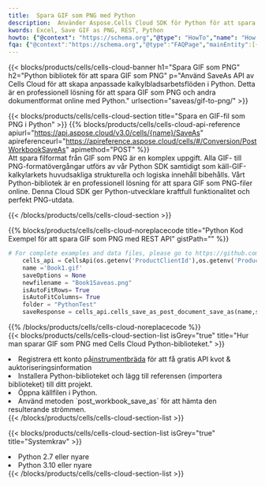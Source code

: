 ```yaml
---
title:  Spara GIF som PNG med Python
description:  Använder Aspose.Cells Cloud SDK för Python för att spara fil i GIF-format som fil i PNG-format.
kwords: Excel, Save GIF as PNG, REST, Python
howto: {"@context": "https://schema.org","@type": "HowTo","name": "How to save GIF as PNG using the Cells Cloud Python library.","description": "How to save GIF as PNG using the Cells Cloud Python library.","image": {"@type": "ImageObject"},"url": "/python/saveas/gif-to-png/","step": [{ "@type": "HowToStep","name": "How to save GIF as PNG using the Cells Cloud Python library. step 1", "image": {"@type": "ImageObject",},"url": "/python/saveas/gif-to-png/","text": "Register an account at <a href='https://dashboard.aspose.cloud/'>Dashboard</a> to get free API quota & authorization details",},{ "@type": "HowToStep","name": "How to save GIF as PNG using the Cells Cloud Python library. step 1", "image": {"@type": "ImageObject",},"url": "/python/saveas/gif-to-png/","text": "Install Python library and add the reference (import the library) to your project.",},{ "@type": "HowToStep","name": "How to save GIF as PNG using the Cells Cloud Python library. step 1", "image": {"@type": "ImageObject",},"url": "/python/saveas/gif-to-png/","text": "Open the source file in Python.",},{ "@type": "HowToStep","name": "How to save GIF as PNG using the Cells Cloud Python library. step 1", "image": {"@type": "ImageObject",},"url": "/python/saveas/gif-to-png/","text": "Use the `post_workbook_save_as` method to retrieve the resulting stream.",}, ],"supply": {"@type": "HowToSupply","name": "document"},"tool": [{"@type": "HowToTool","name": "PyCharm, Visual Studio Code, Sublime, Eclipse"},{"@type": "HowToTool","name": "Aspose Cells"}],"totalTime": "PT6M"}
fqa: {"@context":"https://schema.org","@type":"FAQPage","mainEntity":[{"@type":"Question","name":"Why save file as other formats file in C# using REST API?","acceptedAnswer":{"@type":"Answer","text":"Documents are encoded in many ways, and some files may be incompatible with the software you use. To open and read such files, just save them as appropriate file formats.<br/><ol><li>Install .NET SDK and add the reference (import the library) to your project.</li><li>Open the source file in C# using REST API.</li><li>Call the PostWorkbookSaveAsRequest() method, passing an output filename with required extension.</li><li>Get the result of save as a separate file.</li></ol>"}},{"@type":"Question","name":"What file formats can I save as with your C# library?","acceptedAnswer":{"@type":"Answer","text":"We support a variety of file formats for conversion using .NET library, including XLSX, Excel, xls , PDF, CSV, HTML, Markdown, XML, PNG, JPG, TIFF, Json, TXT and many more."}},{"@type":"Question","name":"What is the maximum allowed file size for conversion using this .NET library?","acceptedAnswer":{"@type":"Answer","text":"There are no file size limits for format conversions using .NET library."}}]}
---
```

{{< blocks/products/cells/cells-cloud-banner h1="Spara GIF som PNG" h2="Python bibliotek för att spara GIF som PNG" p="Använd SaveAs API av Cells Cloud för att skapa anpassade kalkylbladsarbetsflöden i Python. Detta är en professionell lösning för att spara GIF som PNG och andra dokumentformat online med Python." urlsection="saveas/gif-to-png/" >}}

{{< blocks/products/cells/cells-cloud-section title="Spara en GIF-fil som PNG i Python" >}}
{{% blocks/products/cells/cells-cloud-api-reference apiurl="https://api.aspose.cloud/v3.0/cells/{name}/SaveAs" apireferenceurl="https://apireference.aspose.cloud/cells/#/Conversion/PostWorkbookSaveAs" apimethod="POST" %}}
<br/>
Att spara filformat från GIF som PNG är en komplex uppgift. Alla GIF- till PNG-formatövergångar utförs av vår Python SDK samtidigt som käll-GIF-kalkylarkets huvudsakliga strukturella och logiska innehåll bibehålls. Vårt Python-bibliotek är en professionell lösning för att spara GIF som PNG-filer online. Denna Cloud SDK ger Python-utvecklare kraftfull funktionalitet och perfekt PNG-utdata.

{{< /blocks/products/cells/cells-cloud-section >}}

{{% blocks/products/cells/cells-cloud-noreplacecode title="Python Kod Exempel för att spara GIF som PNG med REST API" gistPath="" %}}
  
```python
# For complete examples and data files, please go to https://github.com/aspose-cells-cloud/aspose-cells-cloud-python/
    cells_api = CellsApi(os.getenv('ProductClientId'),os.getenv('ProductClientSecret'))
    name ='Book1.gif'    
    saveOptions = None
    newfilename = "Book1Saveas.png"
    isAutoFitRows= True
    isAutoFitColumns= True
    folder = "PythonTest"
    saveResponse = cells_api.cells_save_as_post_document_save_as(name,save_options=saveOptions, newfilename=(folder +'/' + newfilename),folder=folder)
```
  
{{% /blocks/products/cells/cells-cloud-noreplacecode %}}
<br/>
{{< blocks/products/cells/cells-cloud-section-list isGrey="true" title="Hur man sparar GIF som PNG med Cells Cloud Python-biblioteket." >}}
<li> Registrera ett konto på<a href="https://dashboard.aspose.cloud/">instrumentbräda</a> för att få gratis API kvot & auktoriseringsinformation</li>
<li>Installera Python-biblioteket och lägg till referensen (importera biblioteket) till ditt projekt.</li>
<li>Öppna källfilen i Python.</li>
<li>Använd metoden `post_workbook_save_as` för att hämta den resulterande strömmen.</li>
{{< /blocks/products/cells/cells-cloud-section-list >}}

{{< blocks/products/cells/cells-cloud-section-list isGrey="true" title="Systemkrav" >}}
<li>Python 2.7 eller nyare</li>
<li>Python 3.10 eller nyare</li>
{{< /blocks/products/cells/cells-cloud-section-list >}}
